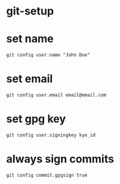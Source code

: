 # git-setup

# set name
```
git config user.name "John Doe" 
```

# set email
```
git config user.email email@email.com
```

# set gpg key
```
git config user.signingkey kye_id
```

# always sign commits
```
git config commit.gpgsign true
```
